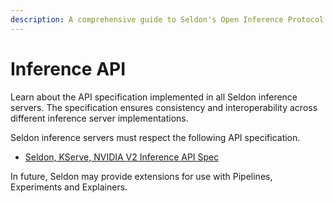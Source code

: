 ```yaml
---
description: A comprehensive guide to Seldon's Open Inference Protocol API specification for standardized inference server implementations.
---
```


# Inference API

Learn about the API specification implemented in all Seldon inference servers. The specification ensures consistency and interoperability across different inference server implementations.

Seldon inference servers must respect the following API specification.

* [Seldon, KServe, NVIDIA V2 Inference API Spec](./v2.md)

In future, Seldon may provide extensions for use with Pipelines, Experiments and Explainers.
